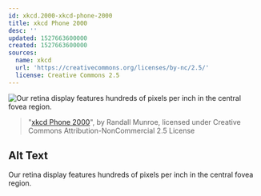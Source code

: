 ```yaml
---
id: xkcd.2000-xkcd-phone-2000
title: xkcd Phone 2000
desc: ''
updated: 1527663600000
created: 1527663600000
sources:
  name: xkcd
  url: 'https://creativecommons.org/licenses/by-nc/2.5/'
  license: Creative Commons 2.5
---
```

![Our retina display features hundreds of pixels per inch in the central fovea region.](https://imgs.xkcd.com/comics/xkcd_phone_2000.png)
> "[xkcd Phone 2000](https://xkcd.com/2000/)", by Randall Munroe, licensed under Creative Commons Attribution-NonCommercial 2.5 License

## Alt Text
Our retina display features hundreds of pixels per inch in the central fovea region.
